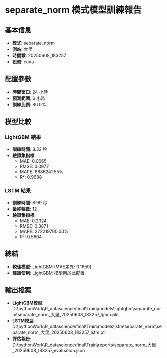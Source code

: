 
# separate_norm 模式模型訓練報告

## 基本信息
- **模式**: separate_norm
- **測站**: 大里
- **時間戳**: 20250608_183257
- **設備**: cuda

## 配置參數
- **時間窗口**: 24 小時
- **預測範圍**: 6 小時
- **訓練比例**: 80.0%

## 模型比較

### LightGBM 結果

- **訓練時間**: 8.32 秒
- **驗證集指標**:
  - MAE: 0.0665
  - RMSE: 0.0977
  - MAPE: 8686241.55%
  - R²: 0.9688

### LSTM 結果

- **訓練時間**: 8.99 秒
- **最終輪數**: 12
- **驗證集指標**:
  - MAE: 0.2324
  - RMSE: 0.3871
  - MAPE: 272219700.00%
  - R²: 0.5804

## 總結

- **較佳模型**: LightGBM (MAE差異: 0.1659)
- **建議使用**: LightGBM 模型用於此配置


## 輸出檔案
- **LightGBM模型**: D:\pythonWork\R_datascience\final\Train\models\lightgbm\separate_norm\separate_norm_大里_20250608_183257_lgbm.pkl
- **LSTM模型**: D:\pythonWork\R_datascience\final\Train\models\lstm\separate_norm\separate_norm_大里_20250608_183257_lstm.pt
- **評估報告**: D:\pythonWork\R_datascience\final\Train\reports\separate_norm_大里_20250608_183257_evaluation.json

